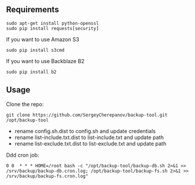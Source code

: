 ## Requirements

```
sudo apt-get install python-openssl
sudo pip install requests[security]
```

If you want to use Amazon S3  
```
sudo pip install s3cmd
```

If you want to use Backblaze B2  
```
sudo pip install b2
```

## Usage

Clone the repo:

```
git clone https://github.com/SergeyCherepanov/backup-tool.git /opt/backup-tool
```

* rename config.sh.dist to config.sh and update credentials  
* rename list-include.txt.dist to list-include.txt and update path  
* rename list-exclude.txt.dist to list-exclude.txt and update path  

Ddd cron job:

```
0 0  * * * HOME=/root bash -c "/opt/backup-tool/backup-db.sh 2>&1 >> /srv/backup/backup-db.cron.log; /opt/backup-tool/backup-fs.sh 2>&1 >> /srv/backup/backup-fs.cron.log"
```
